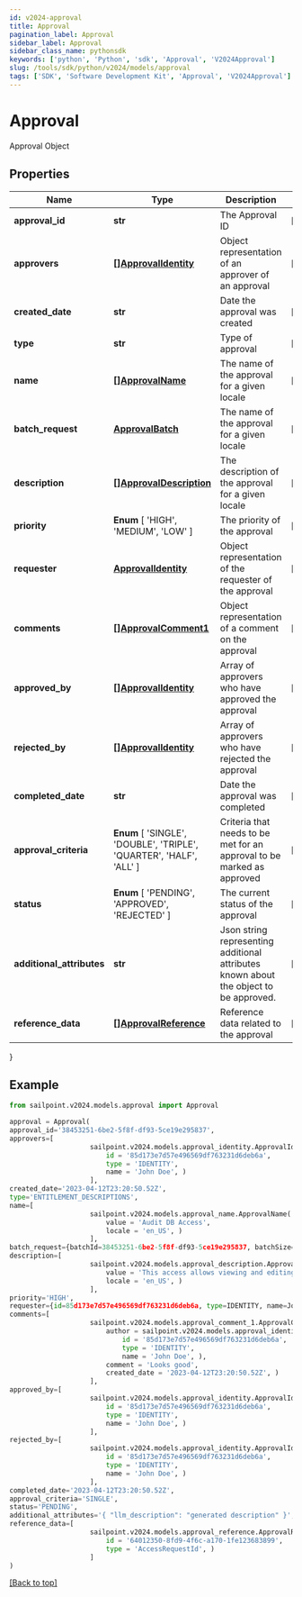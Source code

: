 ```yaml
---
id: v2024-approval
title: Approval
pagination_label: Approval
sidebar_label: Approval
sidebar_class_name: pythonsdk
keywords: ['python', 'Python', 'sdk', 'Approval', 'V2024Approval'] 
slug: /tools/sdk/python/v2024/models/approval
tags: ['SDK', 'Software Development Kit', 'Approval', 'V2024Approval']
---
```


# Approval

Approval Object

## Properties

Name | Type | Description | Notes
------------ | ------------- | ------------- | -------------
**approval_id** | **str** | The Approval ID | [optional] 
**approvers** | [**[]ApprovalIdentity**](approval-identity) | Object representation of an approver of an approval | [optional] 
**created_date** | **str** | Date the approval was created | [optional] 
**type** | **str** | Type of approval | [optional] 
**name** | [**[]ApprovalName**](approval-name) | The name of the approval for a given locale | [optional] 
**batch_request** | [**ApprovalBatch**](approval-batch) | The name of the approval for a given locale | [optional] 
**description** | [**[]ApprovalDescription**](approval-description) | The description of the approval for a given locale | [optional] 
**priority** |  **Enum** [  'HIGH',    'MEDIUM',    'LOW' ] | The priority of the approval | [optional] 
**requester** | [**ApprovalIdentity**](approval-identity) | Object representation of the requester of the approval | [optional] 
**comments** | [**[]ApprovalComment1**](approval-comment1) | Object representation of a comment on the approval | [optional] 
**approved_by** | [**[]ApprovalIdentity**](approval-identity) | Array of approvers who have approved the approval | [optional] 
**rejected_by** | [**[]ApprovalIdentity**](approval-identity) | Array of approvers who have rejected the approval | [optional] 
**completed_date** | **str** | Date the approval was completed | [optional] 
**approval_criteria** |  **Enum** [  'SINGLE',    'DOUBLE',    'TRIPLE',    'QUARTER',    'HALF',    'ALL' ] | Criteria that needs to be met for an approval to be marked as approved | [optional] 
**status** |  **Enum** [  'PENDING',    'APPROVED',    'REJECTED' ] | The current status of the approval | [optional] 
**additional_attributes** | **str** | Json string representing additional attributes known about the object to be approved. | [optional] 
**reference_data** | [**[]ApprovalReference**](approval-reference) | Reference data related to the approval | [optional] 
}

## Example

```python
from sailpoint.v2024.models.approval import Approval

approval = Approval(
approval_id='38453251-6be2-5f8f-df93-5ce19e295837',
approvers=[
                    sailpoint.v2024.models.approval_identity.ApprovalIdentity(
                        id = '85d173e7d57e496569df763231d6deb6a', 
                        type = 'IDENTITY', 
                        name = 'John Doe', )
                    ],
created_date='2023-04-12T23:20:50.52Z',
type='ENTITLEMENT_DESCRIPTIONS',
name=[
                    sailpoint.v2024.models.approval_name.ApprovalName(
                        value = 'Audit DB Access', 
                        locale = 'en_US', )
                    ],
batch_request={batchId=38453251-6be2-5f8f-df93-5ce19e295837, batchSize=100},
description=[
                    sailpoint.v2024.models.approval_description.ApprovalDescription(
                        value = 'This access allows viewing and editing of workflow resource', 
                        locale = 'en_US', )
                    ],
priority='HIGH',
requester={id=85d173e7d57e496569df763231d6deb6a, type=IDENTITY, name=John Doe},
comments=[
                    sailpoint.v2024.models.approval_comment_1.ApprovalComment_1(
                        author = sailpoint.v2024.models.approval_identity.ApprovalIdentity(
                            id = '85d173e7d57e496569df763231d6deb6a', 
                            type = 'IDENTITY', 
                            name = 'John Doe', ), 
                        comment = 'Looks good', 
                        created_date = '2023-04-12T23:20:50.52Z', )
                    ],
approved_by=[
                    sailpoint.v2024.models.approval_identity.ApprovalIdentity(
                        id = '85d173e7d57e496569df763231d6deb6a', 
                        type = 'IDENTITY', 
                        name = 'John Doe', )
                    ],
rejected_by=[
                    sailpoint.v2024.models.approval_identity.ApprovalIdentity(
                        id = '85d173e7d57e496569df763231d6deb6a', 
                        type = 'IDENTITY', 
                        name = 'John Doe', )
                    ],
completed_date='2023-04-12T23:20:50.52Z',
approval_criteria='SINGLE',
status='PENDING',
additional_attributes='{ "llm_description": "generated description" }',
reference_data=[
                    sailpoint.v2024.models.approval_reference.ApprovalReference(
                        id = '64012350-8fd9-4f6c-a170-1fe123683899', 
                        type = 'AccessRequestId', )
                    ]
)

```
[[Back to top]](#) 

